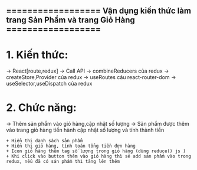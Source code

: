 ## ================== Vận dụng kiến thức làm trang Sản Phẩm và trang Giỏ Hàng ==================

# 1. Kiến thức:

-> React[route,redux]
-> Call API
-> combineReducers của redux
-> createStore,Provider của redux
-> useRoutes cảu react-router-dom
-> useSelector,useDispatch của redux

# 2. Chức năng:

-> Thêm sản phẩm vào giỏ hàng,cập nhật số lượng
-> Sản phẩm được thêm vào trang giỏ hàng tiến hành cập nhật số lượng và tính thành tiền

    + Hiển thị danh sách sản phẩm
    + Hiển thị giỏ hàng, tính toán tổng tiền đơn hàng
    + Icon giỏ hàng thêm tag số lượng trong giỏ hàng (dùng reduce() js )
    + Khi click vào button thêm vào giỏ hàng thì sẻ add sản phẩm vào trong redux, nếu đã có sản phẩm thì tăng lên thêm
